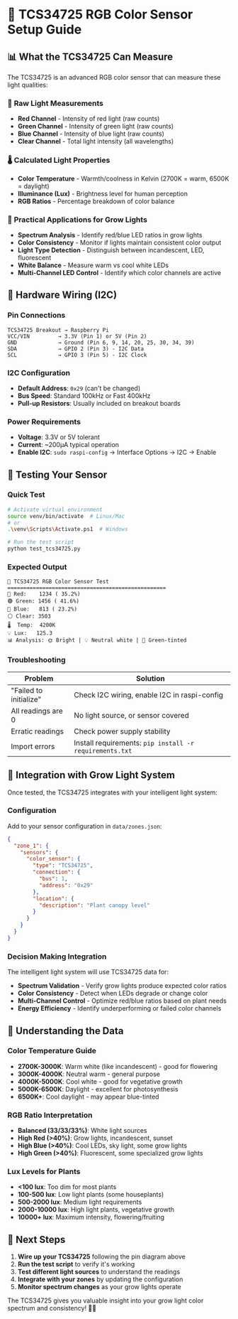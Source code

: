 # 🌈 TCS34725 RGB Color Sensor Setup Guide

## 📊 What the TCS34725 Can Measure

The TCS34725 is an advanced RGB color sensor that can measure these light qualities:

### 🔬 **Raw Light Measurements**
- **Red Channel** - Intensity of red light (raw counts)
- **Green Channel** - Intensity of green light (raw counts)  
- **Blue Channel** - Intensity of blue light (raw counts)
- **Clear Channel** - Total light intensity (all wavelengths)

### 🌡️ **Calculated Light Properties**
- **Color Temperature** - Warmth/coolness in Kelvin (2700K = warm, 6500K = daylight)
- **Illuminance (Lux)** - Brightness level for human perception
- **RGB Ratios** - Percentage breakdown of color balance

### 🎨 **Practical Applications for Grow Lights**
- **Spectrum Analysis** - Identify red/blue LED ratios in grow lights
- **Color Consistency** - Monitor if lights maintain consistent color output
- **Light Type Detection** - Distinguish between incandescent, LED, fluorescent
- **White Balance** - Measure warm vs cool white LEDs
- **Multi-Channel LED Control** - Identify which color channels are active

## 🔌 Hardware Wiring (I2C)

### **Pin Connections**
```
TCS34725 Breakout → Raspberry Pi
VCC/VIN         → 3.3V (Pin 1) or 5V (Pin 2)
GND             → Ground (Pin 6, 9, 14, 20, 25, 30, 34, 39)
SDA             → GPIO 2 (Pin 3) - I2C Data
SCL             → GPIO 3 (Pin 5) - I2C Clock
```

### **I2C Configuration**
- **Default Address**: `0x29` (can't be changed)
- **Bus Speed**: Standard 100kHz or Fast 400kHz
- **Pull-up Resistors**: Usually included on breakout boards

### **Power Requirements**
- **Voltage**: 3.3V or 5V tolerant
- **Current**: ~200µA typical operation
- **Enable I2C**: `sudo raspi-config` → Interface Options → I2C → Enable

## 🧪 Testing Your Sensor

### **Quick Test**
```bash
# Activate virtual environment
source venv/bin/activate  # Linux/Mac
# or
.\venv\Scripts\Activate.ps1  # Windows

# Run the test script
python test_tcs34725.py
```

### **Expected Output**
```
🌈 TCS34725 RGB Color Sensor Test
==================================================
🔴 Red:    1234 ( 35.2%)
🟢 Green: 1456 ( 41.6%) 
🔵 Blue:   813 ( 23.2%)
⚪ Clear: 3503
🌡️  Temp:  4200K
💡 Lux:   125.3
📊 Analysis: 🌞 Bright | 💡 Neutral white | 🎨 Green-tinted
```

### **Troubleshooting**
| Problem | Solution |
|---------|----------|
| "Failed to initialize" | Check I2C wiring, enable I2C in raspi-config |
| All readings are 0 | No light source, or sensor covered |
| Erratic readings | Check power supply stability |
| Import errors | Install requirements: `pip install -r requirements.txt` |

## 🌱 Integration with Grow Light System

Once tested, the TCS34725 integrates with your intelligent light system:

### **Configuration**
Add to your sensor configuration in `data/zones.json`:
```json
{
  "zone_1": {
    "sensors": {
      "color_sensor": {
        "type": "TCS34725",
        "connection": {
          "bus": 1,
          "address": "0x29"
        },
        "location": {
          "description": "Plant canopy level"
        }
      }
    }
  }
}
```

### **Decision Making Integration**
The intelligent light system will use TCS34725 data for:
- **Spectrum Validation** - Verify grow lights produce expected color ratios
- **Color Consistency** - Detect when LEDs degrade or change color
- **Multi-Channel Control** - Optimize red/blue ratios based on plant needs
- **Energy Efficiency** - Identify underperforming or failed color channels

## 🔬 Understanding the Data

### **Color Temperature Guide**
- **2700K-3000K**: Warm white (like incandescent) - good for flowering
- **3000K-4000K**: Neutral warm - general purpose
- **4000K-5000K**: Cool white - good for vegetative growth  
- **5000K-6500K**: Daylight - excellent for photosynthesis
- **6500K+**: Cool daylight - may appear blue-tinted

### **RGB Ratio Interpretation**
- **Balanced (33/33/33%)**: White light sources
- **High Red (>40%)**: Grow lights, incandescent, sunset
- **High Blue (>40%)**: Cool LEDs, sky light, some grow lights
- **High Green (>40%)**: Fluorescent, some specialized grow lights

### **Lux Levels for Plants**
- **<100 lux**: Too dim for most plants
- **100-500 lux**: Low light plants (some houseplants)
- **500-2000 lux**: Medium light requirements
- **2000-10000 lux**: High light plants, vegetative growth
- **10000+ lux**: Maximum intensity, flowering/fruiting

## 🚀 Next Steps

1. **Wire up your TCS34725** following the pin diagram above
2. **Run the test script** to verify it's working
3. **Test different light sources** to understand the readings
4. **Integrate with your zones** by updating the configuration
5. **Monitor spectrum changes** as your grow lights operate

The TCS34725 gives you valuable insight into your grow light color spectrum and consistency! 🌈🌱